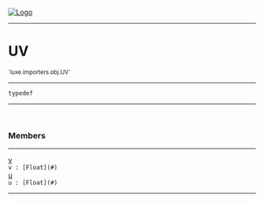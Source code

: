
[![Logo](../../../../images/logo.png)](../../../../api/index.html)

---



<h1>UV</h1>
<small>`luxe.importers.obj.UV`</small>



---

`typedef`


---


&nbsp;
&nbsp;







<h3>Members</h3> <hr/><span class="member apipage">
                <a name="v"><a class="lift" href="#v">v</a></a><div class="clear"></div>
                <code class="signature apipage">v : [Float](#)</code><br/></span>
            <span class="small_desc_flat"></span><span class="member apipage">
                <a name="u"><a class="lift" href="#u">u</a></a><div class="clear"></div>
                <code class="signature apipage">u : [Float](#)</code><br/></span>
            <span class="small_desc_flat"></span>








---

&nbsp;
&nbsp;
&nbsp;
&nbsp;